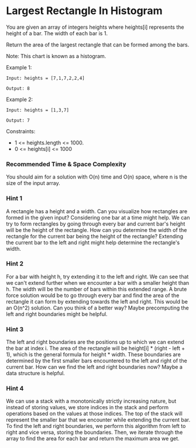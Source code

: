 # **Largest Rectangle In Histogram**

You are given an array of integers heights where heights[i] represents the height of a bar. The width of each bar is 1.

Return the area of the largest rectangle that can be formed among the bars.

Note: This chart is known as a histogram.

Example 1:

```
Input: heights = [7,1,7,2,2,4]

Output: 8

```

Example 2:

```
Input: heights = [1,3,7]

Output: 7

```

Constraints:

- 1 <= heights.length <= 1000.
- 0 <= heights[i] <= 1000



### Recommended Time & Space Complexity

You should aim for a solution with O(n) time and O(n) space, where n is the size of the input array.


### Hint 1

A rectangle has a height and a width. Can you visualize how rectangles are formed in the given input? Considering one bar at a time might help. We can try to form rectangles by going through every bar and current bar's height will be the height of the rectangle. How can you determine the width of the rectangle for the current bar being the height of the rectangle? Extending the current bar to the left and right might help determine the rectangle's width.


### Hint 2

For a bar with height h, try extending it to the left and right. We can see that we can't extend further when we encounter a bar with a smaller height than h. The width will be the number of bars within this extended range. A brute force solution would be to go through every bar and find the area of the rectangle it can form by extending towards the left and right. This would be an O(n^2) solution. Can you think of a better way? Maybe precomputing the left and right boundaries might be helpful.


### Hint 3

The left and right boundaries are the positions up to which we can extend the bar at index i. The area of the rectangle will be height[i] * (right - left + 1), which is the general formula for height * width. These boundaries are determined by the first smaller bars encountered to the left and right of the current bar. How can we find the left and right boundaries now? Maybe a data structure is helpful.


### Hint 4

We can use a stack with a monotonically strictly increasing nature, but instead of storing values, we store indices in the stack and perform operations based on the values at those indices. The top of the stack will represent the smaller bar that we encounter while extending the current bar. To find the left and right boundaries, we perform this algorithm from left to right and vice versa, storing the boundaries. Then, we iterate through the array to find the area for each bar and return the maximum area we get.